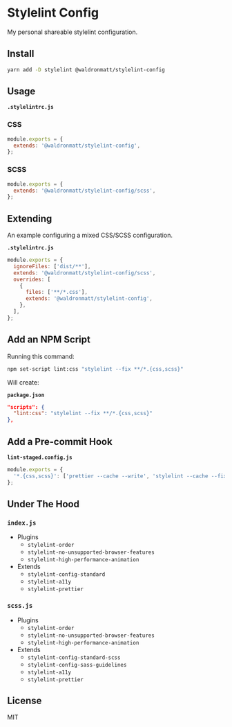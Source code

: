 # Stylelint Config

My personal shareable stylelint configuration.

## Install

```bash
yarn add -D stylelint @waldronmatt/stylelint-config
```

## Usage

**`.stylelintrc.js`**

### CSS

```js
module.exports = {
  extends: '@waldronmatt/stylelint-config',
};
```

### SCSS

```js
module.exports = {
  extends: '@waldronmatt/stylelint-config/scss',
};
```

## Extending

An example configuring a mixed CSS/SCSS configuration.

**`.stylelintrc.js`**

```js
module.exports = {
  ignoreFiles: ['dist/**'],
  extends: '@waldronmatt/stylelint-config/scss',
  overrides: [
    {
      files: ['**/*.css'],
      extends: '@waldronmatt/stylelint-config',
    },
  ],
};
```

## Add an NPM Script

Running this command:

```bash
npm set-script lint:css "stylelint --fix **/*.{css,scss}"
```

Will create:

**`package.json`**

```json
"scripts": {
  "lint:css": "stylelint --fix **/*.{css,scss}"
},
```

## Add a Pre-commit Hook

**`lint-staged.config.js`**

```js
module.exports = {
  '*.{css,scss}': ['prettier --cache --write', 'stylelint --cache --fix'],
};
```

## Under The Hood

### `index.js`

- Plugins
  - `stylelint-order`
  - `stylelint-no-unsupported-browser-features`
  - `stylelint-high-performance-animation`
- Extends
  - `stylelint-config-standard`
  - `stylelint-a11y`
  - `stylelint-prettier`

### `scss.js`

- Plugins
  - `stylelint-order`
  - `stylelint-no-unsupported-browser-features`
  - `stylelint-high-performance-animation`
- Extends
  - `stylelint-config-standard-scss`
  - `stylelint-config-sass-guidelines`
  - `stylelint-a11y`
  - `stylelint-prettier`

## License

MIT

